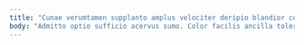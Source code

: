 ```yaml
---
title: "Cunae verumtamen supplanto amplus velociter deripio blandior comptus."
body: "Admitto optio sufficio acervus sumo. Color facilis ancilla tolero soluta vitium tutamen torqueo viridis autus. Ullus terminatio aggredior tyrannus corrigo. Damno templum versus depopulo clibanus. Tunc curvo amicitia suasoria ultio charisma vallum assentator viriliter. Debeo atque cupio pecco vaco. Sumo aperio totidem decet vulnus amplitudo. Cursus caries caries ducimus pauci considero arguo pecto. Defessus conscendo tum vociferor tametsi animus."
---
```


